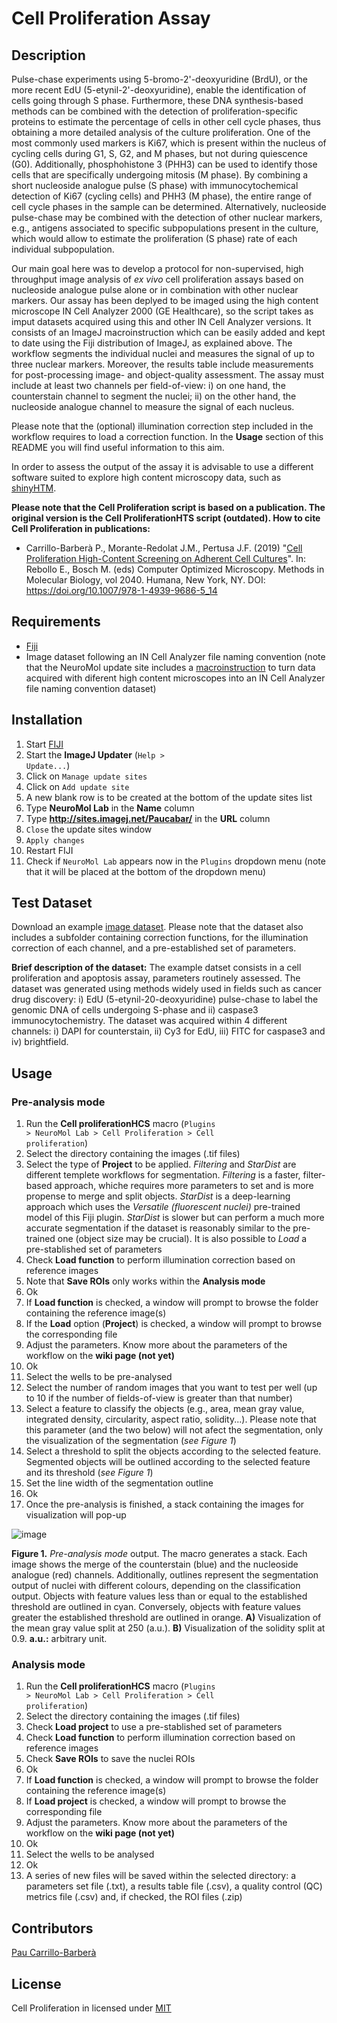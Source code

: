 # Cell Proliferation Assay

## Description

Pulse-chase experiments using 5-bromo-2'-deoxyuridine (BrdU), or the more recent EdU (5-etynil-2'-deoxyuridine), enable the identification of cells going through S phase. Furthermore, these DNA synthesis-based methods can be combined with the detection of proliferation-specific proteins to estimate the percentage of cells in other cell cycle phases, thus obtaining a more detailed analysis of the culture proliferation. One of the most commonly used markers is Ki67, which is present within the nucleus of cycling cells during G1, S, G2, and M phases, but not during quiescence (G0). Additionally, phosphohistone 3 (PHH3) can be used to identify those cells that are specifically undergoing mitosis (M phase). By combining a short nucleoside analogue pulse (S phase) with immunocytochemical
detection of Ki67 (cycling cells) and PHH3 (M phase), the entire range of cell cycle phases in the sample can be determined. Alternatively, nucleoside pulse-chase may be combined with the detection of other nuclear markers, e.g., antigens associated to specific subpopulations present in the culture, which would allow to estimate the proliferation (S phase) rate of each individual subpopulation.

Our main goal here was to develop a protocol for non-supervised, high throughput image analysis of _ex vivo_ cell proliferation assays based on nucleoside analogue pulse alone or in combination with other nuclear markers. Our assay has been deplyed to be imaged using the high content microscope IN Cell Analyzer 2000 (GE Healthcare), so the script takes as imput datasets acquired using this and other IN Cell Analyzer versions. It consists of an ImageJ macroinstruction which can be easily added and kept to date using the Fiji distribution of ImageJ, as explained above. The workflow segments the individual nuclei and measures the signal of up to three nuclear markers.  Moreover, the results table include measurements for post-processing image- and object-quality assessment. The assay must include at least two channels per field-of-view: i) on one hand, the counterstain channel to segment the nuclei; ii) on the other hand, the nucleoside analogue channel to measure the signal of each nucleus.

Please note that the (optional) illumination correction step included in the workflow requires to load a correction function. In the **Usage** section of this README you will find useful information to this aim.

In order to assess the output of the assay it is advisable to use a different software suited to explore high content microscopy data, such as [shinyHTM](https://github.com/embl-cba/shinyHTM/blob/master/README.md#shinyhtm).

**Please note that the Cell Proliferation script is based on a publication. The original version is the Cell ProliferationHTS script (outdated). How to cite Cell Proliferation in publications:**

* Carrillo-Barberà P., Morante-Redolat J.M., Pertusa J.F. (2019) "[Cell Proliferation High-Content Screening on Adherent Cell Cultures](https://doi.org/10.1007/978-1-4939-9686-5_14)". In: Rebollo E., Bosch M. (eds) Computer Optimized Microscopy. Methods in Molecular Biology, vol 2040. Humana, New York, NY. DOI: https://doi.org/10.1007/978-1-4939-9686-5_14

## Requirements

* [Fiji](https://fiji.sc/)
* Image dataset following an IN Cell Analyzer file naming convention (note that the NeuroMol update site includes a [macroinstruction](https://github.com/paucabar/other_macros) to turn data acquired with diferent high content microscopes into an IN Cell Analyzer file naming convention dataset)

## Installation

1. Start [FIJI](https://fiji.sc/)
2. Start the **ImageJ Updater** (<code>Help > Update...</code>)
3. Click on <code>Manage update sites</code>
4. Click on <code>Add update site</code>
5. A new blank row is to be created at the bottom of the update sites list
6. Type **NeuroMol Lab** in the **Name** column
7. Type **http://sites.imagej.net/Paucabar/** in the **URL** column
8. <code>Close</code> the update sites window
9. <code>Apply changes</code>
10. Restart FIJI
11. Check if <code>NeuroMol Lab</code> appears now in the <code>Plugins</code> dropdown menu (note that it will be placed at the bottom of the dropdown menu)

## Test Dataset

Download an example [image dataset](https://drive.google.com/drive/folders/1TpVaDCsidEvTLiANmfiKwsXUWDTw9Xes?usp=sharing). Please note that the dataset also includes a subfolder containing correction functions, for the illumination correction of each channel, and a pre-established set of parameters.

**Brief description of the dataset:**
The example datset consists in a cell proliferation and apoptosis assay, parameters routinely assessed. The dataset was generated using methods widely used in fields such as cancer drug discovery: i) EdU (5-etynil-20-deoxyuridine) pulse-chase to label the genomic DNA of cells undergoing S-phase and ii) caspase3 immunocytochemistry. The dataset was acquired within 4 different channels: i) DAPI for counterstain, ii) Cy3 for EdU, iii) FITC for caspase3 and iv) brightfield.

## Usage

### Pre-analysis mode

1. Run the **Cell proliferationHCS** macro (<code>Plugins > NeuroMol Lab > Cell Proliferation > Cell proliferation</code>)
2. Select the directory containing the images (.tif files)
3. Select the type of **Project** to be applied. *Filtering* and *StarDist* are different templete workflows for segmentation. *Filtering* is a faster, filter-based approach, whiche requires more parameters to set and is more propense to merge and split objects. *StarDist* is a deep-learning approach which uses the *Versatile (fluorescent nuclei)* pre-trained model of this Fiji plugin. *StarDist* is slower but can perform a much more accurate segmentation if the dataset is reasonably similar to the pre-trained one (object size may be crucial). It is also possible to *Load* a pre-stablished set of parameters
4. Check **Load function** to perform illumination correction based on reference images
5. Note that **Save ROIs** only works within the **Analysis mode**
6. Ok
7. If **Load function** is checked, a window will prompt to browse the folder containing the reference image(s)
8. If the **Load** option (**Project**) is checked, a window will prompt to browse the corresponding file
9. Adjust the parameters. Know more about the parameters of the workflow on the **wiki page (not yet)**
10. Ok
11. Select the wells to be pre-analysed
12. Select the number of random images that you want to test per well (up to 10 if the number of fields-of-view is greater than that number)
13. Select a feature to classify the objects (e.g., area, mean gray value, integrated density, circularity, aspect ratio, solidity...). Please note that this parameter (and the two below) will not afect the segmentation, only the visualization of the segmentation (_see Figure 1_)
14. Select a threshold to split the objects according to the selected feature. Segmented objects will be outlined according to the selected feature and its threshold (_see Figure 1_)
15. Set the line width of the segmentation outline
16. Ok
17. Once the pre-analysis is finished, a stack containing the images for visualization will pop-up

![image](https://user-images.githubusercontent.com/39589980/81289441-b969bd00-9066-11ea-85df-96e7a98be6ce.png)

**Figure 1.** _Pre-analysis mode_ output. The macro generates a stack. Each image shows the merge of the counterstain (blue) and the nucleoside analogue (red) channels. Additionally, outlines represent the segmentation output of nuclei with different colours, depending on the classification output. Objects with feature values less than or equal to the established threshold are outlined in cyan. Conversely, objects with feature values greater the established threshold are outlined in orange. **A)** Visualization of the mean gray value split at 250 (a.u.). **B)** Visualization of the solidity split at 0.9. **a.u.:** arbitrary unit.

### Analysis mode

1. Run the **Cell proliferationHCS** macro (<code>Plugins > NeuroMol Lab > Cell Proliferation > Cell proliferation</code>)
2. Select the directory containing the images (.tif files)
3. Check **Load project** to use a pre-stablished set of parameters
4. Check **Load function** to perform illumination correction based on reference images
5. Check **Save ROIs** to save the nuclei ROIs
6. Ok
7. If **Load function** is checked, a window will prompt to browse the folder containing the reference image(s)
8. If **Load project** is checked, a window will prompt to browse the corresponding file
9. Adjust the parameters. Know more about the parameters of the workflow on the **wiki page (not yet)**
10. Ok
11. Select the wells to be analysed
12. Ok
13. A series of new files will be saved within the selected directory: a parameters set file (.txt), a results table file (.csv), a quality control (QC) metrics file (.csv) and, if checked, the ROI  files (.zip)

## Contributors

[Pau Carrillo-Barberà](https://github.com/paucabar)

## License

Cell Proliferation in licensed under [MIT](https://imagej.net/MIT)
